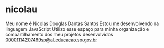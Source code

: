# nicolau
Meu nome é Nicolas Douglas Dantas Santos
Estou me desenvolvendo na linguagem JavaScript
Utilizo esse espaço para minha organização e compartilhamento dos meu projetos desenvolvidos
00001114207469sp@al.educacao.sp.gov.br
